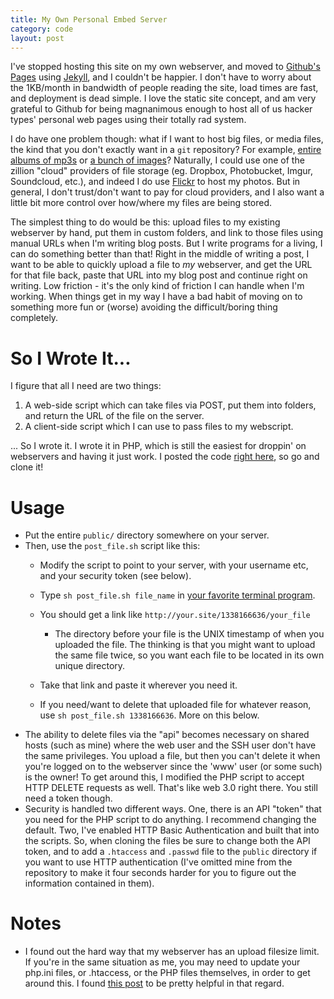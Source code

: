 ```yaml
---
title: My Own Personal Embed Server
category: code
layout: post
---
```


I've stopped hosting this site on my own webserver, and moved to [Github's](https://github.com) [Pages](http://pages.github.com/) using [Jekyll](https://github.com/mojombo/jekyll), and I couldn't be happier. I don't have to worry about the 1KB/month in bandwidth of people reading the site, load times are fast, and deployment is dead simple. I love the static site concept, and am very grateful to Github for being magnanimous enough to host all of us hacker types' personal web pages using their totally rad system.

I do have one problem though: what if I want to host big files, or media files, the kind that you don't exactly want in a `git` repository? For example, [entire albums of mp3s](http://donaldmerand.com/projects/2011/08/16/album-exploration-slideshow.html) or [a bunch of images](http://donaldmerand.com/art/2011/12/04/old-drawings.html)? Naturally, I could use one of the zillion "cloud" providers of file storage (eg. Dropbox, Photobucket, Imgur, Soundcloud, etc.), and indeed I do use [Flickr](http://www.flickr.com/photos/79212667@N07/) to host my photos. But in general, I don't trust/don't want to pay for cloud providers, and I also want a little bit more control over how/where my files are being stored.

The simplest thing to do would be this: upload files to my existing webserver by hand, put them in custom folders, and link to those files using manual URLs when I'm writing blog posts. But I write programs for a living, I can do something better than that! Right in the middle of writing a post, I want to be able to quickly upload a file to _my_ webserver, and get the URL for that file back, paste that URL into my blog post and continue right on writing. Low friction - it's the only kind of friction I can handle when I'm working. When things get in my way I have a bad habit of moving on to something more fun or (worse) avoiding the difficult/boring thing completely.



So I Wrote It...
================

I figure that all I need are two things: 

1. A web-side script which can take files via POST, put them into folders, and return the URL of the file on the server.
2. A client-side script which I can use to pass files to my webscript.

... So I wrote it. I wrote it in PHP, which is still the easiest for droppin' on webservers and having it just work. I posted the code [right here](https://github.com/dmerand/post_file), so go and clone it!




Usage
=====

- Put the entire `public/` directory somewhere on your server.
- Then, use the `post_file.sh` script like this:
  - Modify the script to point to your server, with your username etc, and your security token (see below).
  - Type `sh post_file.sh file_name` in [your favorite terminal program](http://www.iterm2.com/).
  - You should get a link like `http://your.site/1338166636/your_file`

    - The directory before your file is the UNIX timestamp of when you uploaded the file. The thinking is that you might want to upload the same file twice, so you want each file to be located in its own unique directory.
  - Take that link and paste it wherever you need it.
  - If you need/want to delete that uploaded file for whatever reason, use `sh post_file.sh 1338166636`. More on this below.
- The ability to delete files via the "api" becomes necessary on shared hosts (such as mine) where the web user and the SSH user don't have the same privileges. You upload a file, but then you can't delete it when you're logged on to the webserver since the 'www' user (or some such) is the owner! To get around this, I modified the PHP script to accept HTTP DELETE requests as well. That's like web 3.0 right there. You still need a token though.
- Security is handled two different ways. One, there is an API "token" that you need for the PHP script to do anything. I recommend changing the default. Two, I've enabled HTTP Basic Authentication and built that into the scripts. So, when cloning the files be sure to change both the API token, and to add a `.htaccess` and `.passwd` file to the `public` directory if you want to use HTTP authentication (I've omitted mine from the repository to make it four seconds harder for you to figure out the information contained in them).


Notes
=====

- I found out the hard way that my webserver has an upload filesize limit. If you're in the same situation as me, you may need to update your php.ini files, or .htaccess, or the PHP files themselves, in order to get around this. I found [this post](http://www.php.net/manual/en/features.file-upload.php#107406) to be pretty helpful in that regard.
